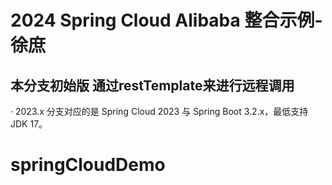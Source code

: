 # 2024 Spring Cloud Alibaba 整合示例-徐庶
## 本分支初始版 通过restTemplate来进行远程调用

· 2023.x 分支对应的是 Spring Cloud 2023 与 Spring Boot 3.2.x，最低支持 JDK 17。


# springCloudDemo
